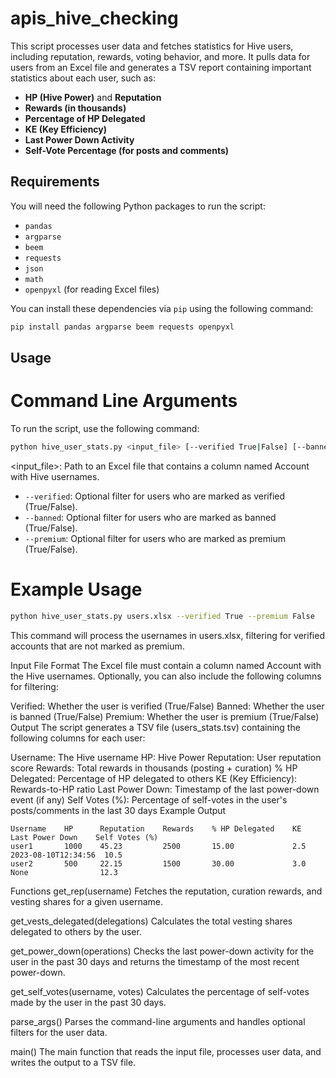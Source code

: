 # apis_hive_checking


This script processes user data and fetches statistics for Hive users, including reputation, rewards, voting behavior, and more. It pulls data for users from an Excel file and generates a TSV report containing important statistics about each user, such as:

- **HP (Hive Power)** and **Reputation**
- **Rewards (in thousands)**
- **Percentage of HP Delegated**
- **KE (Key Efficiency)**
- **Last Power Down Activity**
- **Self-Vote Percentage (for posts and comments)**

## Requirements

You will need the following Python packages to run the script:

- `pandas`
- `argparse`
- `beem`
- `requests`
- `json`
- `math`
- `openpyxl` (for reading Excel files)

You can install these dependencies via `pip` using the following command:

```bash
pip install pandas argparse beem requests openpyxl
```

## Usage

# Command Line Arguments
To run the script, use the following command:

```bash
python hive_user_stats.py <input_file> [--verified True|False] [--banned True|False] [--premium True|False]
```

<input_file>: Path to an Excel file that contains a column named Account with Hive usernames.
- `--verified`: Optional filter for users who are marked as verified (True/False).
- `--banned`: Optional filter for users who are marked as banned (True/False).
- `--premium`: Optional filter for users who are marked as premium (True/False).

# Example Usage
```bash
python hive_user_stats.py users.xlsx --verified True --premium False
```

This command will process the usernames in users.xlsx, filtering for verified accounts that are not marked as premium.

Input File Format
The Excel file must contain a column named Account with the Hive usernames. Optionally, you can also include the following columns for filtering:

Verified: Whether the user is verified (True/False)
Banned: Whether the user is banned (True/False)
Premium: Whether the user is premium (True/False)
Output
The script generates a TSV file (users_stats.tsv) containing the following columns for each user:

Username: The Hive username
HP: Hive Power
Reputation: User reputation score
Rewards: Total rewards in thousands (posting + curation)
% HP Delegated: Percentage of HP delegated to others
KE (Key Efficiency): Rewards-to-HP ratio
Last Power Down: Timestamp of the last power-down event (if any)
Self Votes (%): Percentage of self-votes in the user's posts/comments in the last 30 days
Example Output
```plaintext
Username    HP      Reputation    Rewards    % HP Delegated    KE      Last Power Down    Self Votes (%)
user1       1000    45.23         2500       15.00             2.5     2023-08-10T12:34:56  10.5
user2       500     22.15         1500       30.00             3.0     None                12.3
```
Functions
get_rep(username)
Fetches the reputation, curation rewards, and vesting shares for a given username.

get_vests_delegated(delegations)
Calculates the total vesting shares delegated to others by the user.

get_power_down(operations)
Checks the last power-down activity for the user in the past 30 days and returns the timestamp of the most recent power-down.

get_self_votes(username, votes)
Calculates the percentage of self-votes made by the user in the past 30 days.

parse_args()
Parses the command-line arguments and handles optional filters for the user data.

main()
The main function that reads the input file, processes user data, and writes the output to a TSV file.

